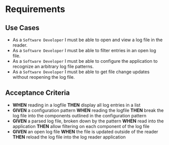 ﻿# Requirements
## Use Cases
* As a `Software Developer` I must be able to open and view a log file in the reader.
* As a `Software Developer` I must be able to filter entries in an open log file.
* As a `Software Developer` I must be able to configure the application to recognize an arbitrary log file patterns.
* As a `Software Developer` I must be able to get file change updates without reopening the log file. 

## Acceptance Criteria
* **WHEN** reading in a logfile **THEN** display all log entries in a list
* **GIVEN** a configuration pattern **WHEN** reading the logfile **THEN** break the log file into the components outlined in the configuration pattern
* **GIVEN** a parsed log file, broken down by the pattern **WHEN** read into the application **THEN** allow filtering on each component of the log file
* **GIVEN** an open log file **WHEN** the file is updated outside of the reader **THEN** reload the log file into the log reader application